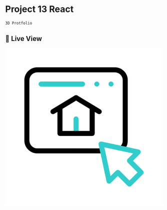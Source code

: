 
# Project 13 React

```sh
3D Protfolio
```

## 🚀 Live View

[![Click Here to View](website.gif)](#)
